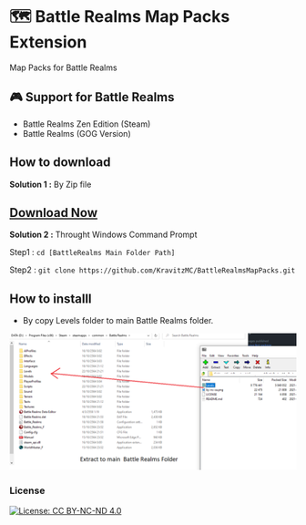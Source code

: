 # 🗺 Battle Realms Map Packs Extension 

 Map Packs for Battle Realms

## 🎮 Support for Battle Realms 

- Battle Realms Zen Edition (Steam)
- Battle Realms (GOG Version)

## How to download

**Solution 1 :**
By Zip file 

## [Download Now](https://github.com/KravitzMC/BattleRealmsMapPacks/archive/refs/heads/main.zip)

**Solution 2 :**
Throught Windows Command Prompt 

Step1 : `cd [BattleRealms Main Folder Path]`

Step2 : `git clone https://github.com/KravitzMC/BattleRealmsMapPacks.git`

## How to installl

- By copy Levels folder to main Battle Realms folder.

![](https://raw.githubusercontent.com/KravitzMC/BattleRealmsMapPacks/main/toturial.png)


### License

[![License: CC BY-NC-ND 4.0](https://mirrors.creativecommons.org/presskit/buttons/88x31/png/by-nc-sa.png)](https://creativecommons.org/licenses/by-nc-sa/3.0/)

